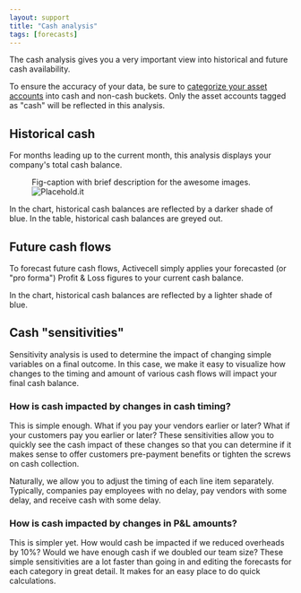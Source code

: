```yaml
---
layout: support
title: "Cash analysis"
tags: [forecasts]
---
```


The cash analysis gives you a very important view into historical and future cash availability.

To ensure the accuracy of your data, be sure to [categorize your asset accounts]() into cash and non-cash buckets. Only the asset accounts tagged as "cash" will be reflected in this analysis.

## Historical cash

For months leading up to the current month, this analysis displays your company's total cash balance.

<figure>
  <figcaption>Fig-caption with brief description for the awesome images.</figcaption>
  <img src=" http://placehold.it/800x600" alt="Placehold.it" class="img-responsive">
</figure>

In the chart, historical cash balances are reflected by a darker shade of blue. In the table, historical cash balances are greyed out.

## Future cash flows

To forecast future cash flows, Activecell simply applies your forecasted (or "pro forma") Profit & Loss figures to your current cash balance.

In the chart, historical cash balances are reflected by a lighter shade of blue.

## Cash "sensitivities"

Sensitivity analysis is used to determine the impact of changing simple variables on a final outcome. In this case, we make it easy to visualize how changes to the timing and amount of various cash flows will impact your final cash balance.

### How is cash impacted by changes in cash timing?

This is simple enough. What if you pay your vendors earlier or later? What if your customers pay you earlier or later? These sensitivities allow you to quickly see the cash impact of these changes so that you can determine if it makes sense to offer customers pre-payment benefits or tighten the screws on cash collection.

Naturally, we allow you to adjust the timing of each line item separately. Typically, companies pay employees with no delay, pay vendors with some delay, and receive cash with some delay.

### How is cash impacted by changes in P&L amounts?

This is simpler yet. How would cash be impacted if we reduced overheads by 10%? Would we have enough cash if we doubled our team size? These simple sensitivities are a lot faster than going in and editing the forecasts for each category in great detail. It makes for an easy place to do quick calculations.